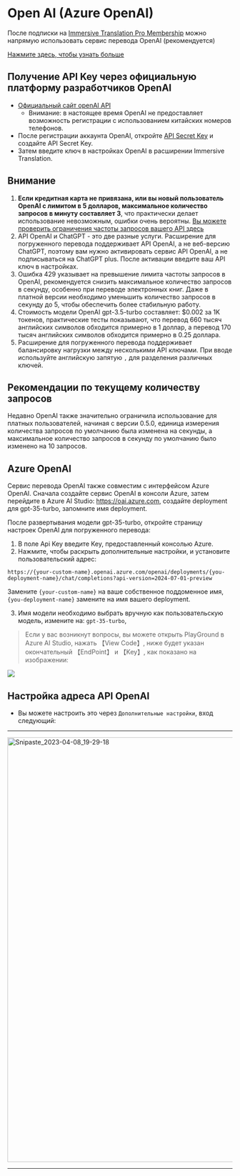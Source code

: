 # Open AI (Azure OpenAI)

После подписки на [Immersive Translation Pro Membership](https://immersivetranslate.com/pricing/) можно напрямую использовать сервис перевода OpenAI (рекомендуется)

[Нажмите здесь, чтобы узнать больше](https://immersivetranslate.com/pricing/)

## Получение API Key через официальную платформу разработчиков OpenAI

- [Официальный сайт openAI API](https://openai.com/api/)
  - Внимание: в настоящее время OpenAI не предоставляет возможность регистрации с использованием китайских номеров телефонов.
- После регистрации аккаунта OpenAI, откройте [API Secret Key](https://platform.openai.com/account/api-keys) и создайте API Secret Key.
- Затем введите ключ в настройках OpenAI в расширении Immersive Translation.

## Внимание

1. **Если кредитная карта не привязана, или вы новый пользователь OpenAI с лимитом в 5 долларов, максимальное количество запросов в минуту составляет 3**, что практически делает использование невозможным, ошибки очень вероятны. [Вы можете проверить ограничения частоты запросов вашего API здесь](https://platform.openai.com/account/rate-limits)
2. API OpenAI и ChatGPT - это две разные услуги. Расширение для погруженного перевода поддерживает API OpenAI, а не веб-версию ChatGPT, поэтому вам нужно активировать сервис API OpenAI, а не подписываться на ChatGPT plus. После активации введите ваш API ключ в настройках.
3. Ошибка 429 указывает на превышение лимита частоты запросов в OpenAI, рекомендуется снизить максимальное количество запросов в секунду, особенно при переводе электронных книг. Даже в платной версии необходимо уменьшить количество запросов в секунду до 5, чтобы обеспечить более стабильную работу.
4. Стоимость модели OpenAI gpt-3.5-turbo составляет: $0.002 за 1K токенов, практические тесты показывают, что перевод 660 тысяч английских символов обходится примерно в 1 доллар, а перевод 170 тысяч английских символов обходится примерно в 0.25 доллара.
5. Расширение для погруженного перевода поддерживает балансировку нагрузки между несколькими API ключами. При вводе используйте английскую запятую `,` для разделения различных ключей.

## Рекомендации по текущему количеству запросов

Недавно OpenAI также значительно ограничила использование для платных пользователей, начиная с версии 0.5.0, единица измерения количества запросов по умолчанию была изменена на секунды, а максимальное количество запросов в секунду по умолчанию было изменено на 10 запросов.

## Azure OpenAI

Сервис перевода OpenAI также совместим с интерфейсом Azure OpenAI. Сначала создайте сервис OpenAI в консоли Azure, затем перейдите в Azure AI Studio: <https://oai.azure.com>, создайте deployment для gpt-35-turbo, запомните имя deployment.

После развертывания модели gpt-35-turbo, откройте страницу настроек OpenAI для погруженного перевода:

1. В поле Api Key введите Key, предоставленный консолью Azure.
2. Нажмите, чтобы раскрыть дополнительные настройки, и установите пользовательский адрес:

`https://{your-custom-name}.openai.azure.com/openai/deployments/{you-deployment-name}/chat/completions?api-version=2024-07-01-preview`

Замените `{your-custom-name}` на ваше собственное поддоменное имя, `{you-deployment-name}` замените на имя вашего deployment.

3. Имя модели необходимо выбрать вручную как пользовательскую модель, измените на: `gpt-35-turbo`,

> Если у вас возникнут вопросы, вы можете открыть PlayGround в Azure AI Studio, нажать 【View Code】, ниже будет указан окончательный 【EndPoint】 и 【Key】, как показано на изображении:

![](https://s.immersivetranslate.com/static/official-static/assets/docs/doc-assets/azure-openai-key.jpg)

## Настройка адреса API OpenAI

- Вы можете настроить это через `Дополнительные настройки`, вход следующий:

---

<img width="951" alt="Snipaste_2023-04-08_19-29-18" src="https://user-images.githubusercontent.com/5794691/230718739-ff661ce3-04af-4391-8efc-9a5a1c8374b0.png"/>

---
